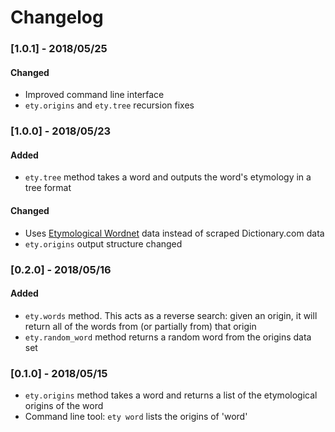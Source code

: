 # Changelog

### [1.0.1] - 2018/05/25

#### Changed
- Improved command line interface
- `ety.origins` and `ety.tree` recursion fixes

### [1.0.0] - 2018/05/23

#### Added
- `ety.tree` method takes a word and outputs the word's etymology in a tree format

#### Changed
- Uses [Etymological Wordnet](http://www1.icsi.berkeley.edu/~demelo/etymwn) data instead of scraped Dictionary.com data
- `ety.origins` output structure changed

### [0.2.0] - 2018/05/16
#### Added
- `ety.words` method. This acts as a reverse search: given an origin, it will return all of the words from (or partially from) that origin
- `ety.random_word` method returns a random word from the origins data set

### [0.1.0] - 2018/05/15
- `ety.origins` method takes a word and returns a list of the etymological origins of the word
- Command line tool: `ety word` lists the origins of 'word'
